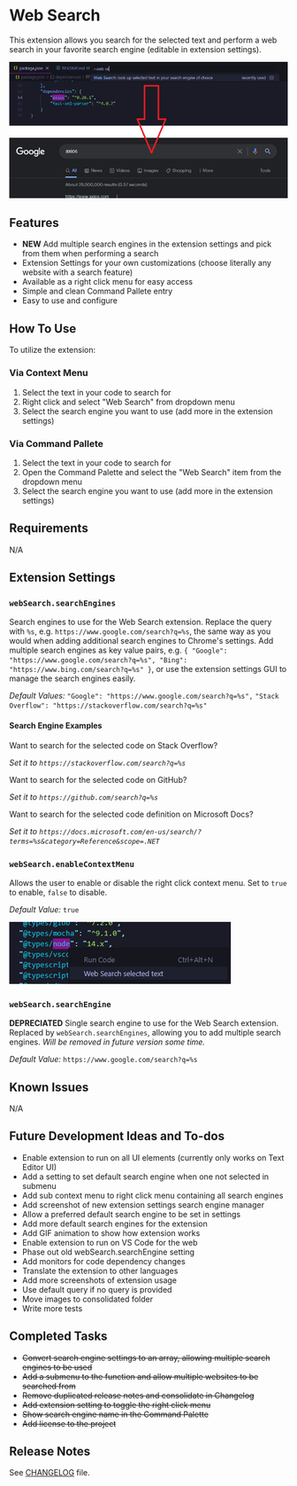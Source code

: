 # Web Search

This extension allows you search for the selected text and perform a web search in your favorite search engine (editable in extension settings).

![Example of Web Search being used on a code snippet, also displaying result of running the extension from Google](web-search.png)

## Features

- **NEW** Add multiple search engines in the extension settings and pick from them when performing a search
- Extension Settings for your own customizations (choose literally any website with a search feature)
- Available as a right click menu for easy access
- Simple and clean Command Pallete entry
- Easy to use and configure

## How To Use

To utilize the extension:

### Via Context Menu

1. Select the text in your code to search for
2. Right click and select "Web Search" from dropdown menu
3. Select the search engine you want to use (add more in the extension settings)

### Via Command Pallete

1. Select the text in your code to search for
2. Open the Command Palette and select the "Web Search" item from the dropdown menu
3. Select the search engine you want to use (add more in the extension settings)

## Requirements

N/A

## Extension Settings

### `webSearch.searchEngines`

Search engines to use for the Web Search extension. Replace the query with `%s`, e.g. `https://www.google.com/search?q=%s`, the same way as you would when adding additional search engines to Chrome's settings. Add multiple search engines as key value pairs, e.g. `{ "Google": "https://www.google.com/search?q=%s", "Bing": "https://www.bing.com/search?q=%s" }`, or use the extension settings GUI to manage the search engines easily.

*Default Values:*
    `"Google": "https://www.google.com/search?q=%s",`
    `"Stack Overflow": "https://stackoverflow.com/search?q=%s"`

#### Search Engine Examples

Want to search for the selected code on Stack Overflow?

*Set it to `https://stackoverflow.com/search?q=%s`*

Want to search for the selected code on GitHub?

*Set it to `https://github.com/search?q=%s`*

Want to search for the selected code definition on Microsoft Docs?

*Set it to `https://docs.microsoft.com/en-us/search/?terms=%s&category=Reference&scope=.NET`*

### `webSearch.enableContextMenu`

Allows the user to enable or disable the right click context menu. Set to `true` to enable, `false` to disable.

*Default Value:*
`true`

![Example of Web Search being used on a code snippet from the right click context menu](web-search-context-menu.png)

### `webSearch.searchEngine`

**DEPRECIATED** Single search engine to use for the Web Search extension.
Replaced by `webSearch.searchEngines`, allowing you to add multiple search engines.
*Will be removed in future version some time.*

*Default Value:*
`https://www.google.com/search?q=%s`

## Known Issues

N/A

## Future Development Ideas and To-dos

- Enable extension to run on all UI elements (currently only works on Text Editor UI)
- Add a setting to set default search engine when one not selected in submenu
- Add sub context menu to right click menu containing all search engines
- Add screenshot of new extension settings search engine manager
- Allow a preferred default search engine to be set in settings
- Add more default search engines for the extension
- Add GIF animation to show how extension works
- Enable extension to run on VS Code for the web
- Phase out old webSearch.searchEngine setting
- Add monitors for code dependency changes
- Translate the extension to other languages
- Add more screenshots of extension usage
- Use default query if no query is provided
- Move images to consolidated folder
- Write more tests

## Completed Tasks

- ~~Convert search engine settings to an array, allowing multiple search engines to be used~~
- ~~Add a submenu to the function and allow multiple websites to be searched from~~
- ~~Remove duplicated release notes and consolidate in Changelog~~
- ~~Add extension setting to toggle the right click menu~~
- ~~Show search engine name in the Command Palette~~
- ~~Add license to the project~~

## Release Notes

See [CHANGELOG](https://github.com/BenRogersWPG/WebSearch/blob/master/CHANGELOG.md) file.